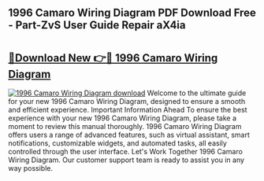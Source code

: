 ## 1996 Camaro Wiring Diagram PDF Download Free - Part-ZvS User Guide Repair aX4ia

# <h2><a href="http://dfm9ex.blite.top/?on=1996+Camaro+Wiring+Diagram">🔗Download New 👉🔴 1996 Camaro Wiring Diagram</a></h2>

[![1996 Camaro Wiring Diagram download](https://i.imgur.com/lujVjoI.png)](http://dfm9ex.blite.top/?on=1996+Camaro+Wiring+Diagram)
Welcome to the ultimate guide for your new 1996 Camaro Wiring Diagram, designed to ensure a smooth and efficient experience. Important Information Ahead To ensure the best experience with your new 1996 Camaro Wiring Diagram, please take a moment to review this manual thoroughly. 1996 Camaro Wiring Diagram offers users a range of advanced features, such as virtual assistant, smart notifications, customizable widgets, and automated tasks, all easily controlled through the user interface. Let's Work Together 1996 Camaro Wiring Diagram. Our customer support team is ready to assist you in any way possible.
